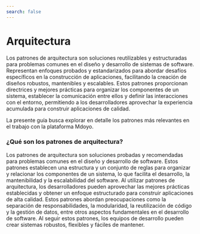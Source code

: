 ```yaml
---
search: false
---
```


# Arquitectura

Los patrones de arquitectura son soluciones reutilizables y estructuradas para problemas comunes en el diseño y
desarrollo de sistemas de software. Representan enfoques probados y estandarizados para abordar desafíos específicos en
la construcción de aplicaciones, facilitando la creación de diseños robustos, mantenibles y escalables. Estos patrones
proporcionan directrices y mejores prácticas para organizar los componentes de un sistema, establecer la comunicación
entre ellos y definir las interacciones con el entorno, permitiendo a los desarrolladores aprovechar la experiencia
acumulada para construir aplicaciones de calidad.

La presente guía busca explorar en detalle los patrones más relevantes en el trabajo con la plataforma Mdoyo.

### ¿Qué son los patrones de arquitectura?

Los patrones de arquitectura son soluciones probadas y recomendadas para problemas comunes en el diseño y desarrollo de
software. Estos patrones establecen una estructura y un conjunto de reglas para organizar y relacionar los componentes
de un sistema, lo que facilita el desarrollo, la mantenibilidad y la escalabilidad del software. Al utilizar patrones de
arquitectura, los desarrolladores pueden aprovechar las mejores prácticas establecidas y obtener un enfoque estructurado
para construir aplicaciones de alta calidad. Estos patrones abordan preocupaciones como la separación de
responsabilidades, la modularidad, la reutilización de código y la gestión de datos, entre otros aspectos fundamentales
en el desarrollo de software. Al seguir estos patrones, los equipos de desarrollo pueden crear sistemas robustos,
flexibles y fáciles de mantener.